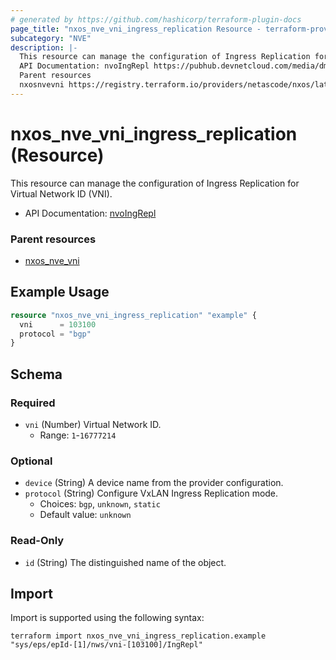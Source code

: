 ```yaml
---
# generated by https://github.com/hashicorp/terraform-plugin-docs
page_title: "nxos_nve_vni_ingress_replication Resource - terraform-provider-nxos"
subcategory: "NVE"
description: |-
  This resource can manage the configuration of Ingress Replication for Virtual Network ID (VNI).
  API Documentation: nvoIngRepl https://pubhub.devnetcloud.com/media/dme-docs-10-2-2/docs/Network%20Virtualization/nvo:IngRepl/
  Parent resources
  nxosnvevni https://registry.terraform.io/providers/netascode/nxos/latest/docs/resources/nve_vni
---
```


# nxos_nve_vni_ingress_replication (Resource)

This resource can manage the configuration of Ingress Replication for Virtual Network ID (VNI).

- API Documentation: [nvoIngRepl](https://pubhub.devnetcloud.com/media/dme-docs-10-2-2/docs/Network%20Virtualization/nvo:IngRepl/)

### Parent resources

- [nxos_nve_vni](https://registry.terraform.io/providers/netascode/nxos/latest/docs/resources/nve_vni)

## Example Usage

```terraform
resource "nxos_nve_vni_ingress_replication" "example" {
  vni      = 103100
  protocol = "bgp"
}
```

<!-- schema generated by tfplugindocs -->
## Schema

### Required

- `vni` (Number) Virtual Network ID.
  - Range: `1`-`16777214`

### Optional

- `device` (String) A device name from the provider configuration.
- `protocol` (String) Configure VxLAN Ingress Replication mode.
  - Choices: `bgp`, `unknown`, `static`
  - Default value: `unknown`

### Read-Only

- `id` (String) The distinguished name of the object.

## Import

Import is supported using the following syntax:

```shell
terraform import nxos_nve_vni_ingress_replication.example "sys/eps/epId-[1]/nws/vni-[103100]/IngRepl"
```
